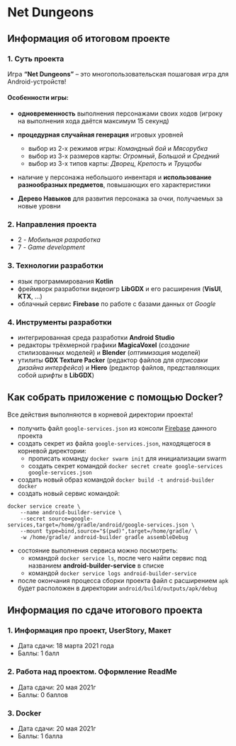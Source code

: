 # Net Dungeons

## Информация об итоговом проекте

### 1. Суть проекта
Игра **“Net Dungeons”** – это многопользовательская пошаговая игра для Android-устройств!

#### Особенности игры:
 - **одновременность** выполнения персонажами своих ходов (игроку на выполнения хода даётся максимум 15 секунд)

 - **процедурная случайная генерация** игровых уровней

   - выбор из 2-х режимов игры: *Командный бой* и *Мясорубка*
   - выбор из 3-х размеров карты: *Огромный*, *Большой* и *Средний*
   - выбор из 3-х типов карты: *Дворец*, *Крепость* и *Трущобы*
 
 - наличие у персонажа небольшого инвентаря и **использование разнообразных предметов**, повышающих его характеристики

 - **Дерево Навыков** для развития персонажа за очки, получаемых за новые уровни

### 2. Направления проекта
- 2 - *Мобильная разработка*
- 7 - *Game development*

### 3. Технологии разработки
- язык программирования **Kotlin**
- фреймворк разработки видеоигр **LibGDX** и его расширения (**VisUI**, **KTX**, ...)
- облачный сервис **Firebase** по работе с базами данных от *Google*

### 4. Инструменты разработки
- интегрированная среда разработки **Android Studio**
- редакторы трёхмерной графики **MagicaVoxel** (*создание* стилизованных моделей) и **Blender** (*оптимизация* моделей)
- утилиты **GDX Texture Packer** (редактор файлов для *отрисовки дизайна интерфейса*) и **Hiero** (редактор файлов, представляющих собой *шрифты* в **LibGDX**)

## Как собрать приложение с помощью Docker?
Все действия выполняются в корневой директории проекта!
- получить файл `google-services.json` из консоли [Firebase](https://console.firebase.google.com/project/net-dungeons/overview) данного проекта
- создать секрет из файла `google-services.json`, находящегося в корневой директории:
    - прописать команду `docker swarm init` для инициализации swarm
    - создать секрет командой `docker secret create google-services google-services.json`
- создать новый образ командой `docker build -t android-builder docker`
- создать новый сервис командой:
```
docker service create \
    --name android-builder-service \
    --secret source=google-services,target=/home/gradle/android/google-services.json \
    --mount type=bind,source="$(pwd)",target=/home/gradle/ \
    -w /home/gradle/ android-builder gradle assembleDebug
```
- состояние выполнения сервиса можно посмотреть:
	- командой `docker service ls`, после чего найти сервис под названием **android-builder-service** в списке
	- командой `docker service logs android-builder-service`
- после окончания процесса сборки проекта файл с расширением `apk` будет расположен в директории `android/build/outputs/apk/debug`

## Информация по сдаче итогового проекта

### 1. Информация про проект, UserStory, Макет
- Дата сдачи: 18 марта 2021 года
- Баллы: 1 балл

### 2. Работа над проектом. Оформление ReadMe
  * Дата сдачи: 20 мая 2021г
  * Баллы: 0 баллов

### 3. Docker
  * Дата сдачи: 20 мая 2021г
  * Баллы: 1 балла
